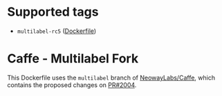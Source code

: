 # Supported tags

* `multilabel-rc5`
    ([Dockerfile](https://github.com/NeowayLabs/caffe/blob/multilabel/docker/cpu/Dockerfile))

# Caffe - Multilabel Fork

This Dockerfile uses the `multilabel` branch of
[NeowayLabs/Caffe](https://github.com/NeowayLabs/caffe/tree/multilabel),
which contains the proposed changes on [PR#2004](https://github.com/BVLC/caffe/pull/2004).
